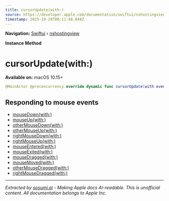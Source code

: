 ```yaml
---
title: cursorUpdate(with:)
source: https://developer.apple.com/documentation/swiftui/nshostingview/cursorupdate(with:)
timestamp: 2025-10-29T00:11:48.848Z
---
```


**Navigation:** [Swiftui](/documentation/swiftui) › [nshostingview](/documentation/swiftui/nshostingview)

**Instance Method**

# cursorUpdate(with:)

**Available on:** macOS 10.15+

```swift
@MainActor @preconcurrency override dynamic func cursorUpdate(with event: NSEvent)
```

## Responding to mouse events

- [mouseDown(with:)](/documentation/swiftui/nshostingview/mousedown(with:))
- [mouseUp(with:)](/documentation/swiftui/nshostingview/mouseup(with:))
- [otherMouseDown(with:)](/documentation/swiftui/nshostingview/othermousedown(with:))
- [otherMouseUp(with:)](/documentation/swiftui/nshostingview/othermouseup(with:))
- [rightMouseDown(with:)](/documentation/swiftui/nshostingview/rightmousedown(with:))
- [rightMouseUp(with:)](/documentation/swiftui/nshostingview/rightmouseup(with:))
- [mouseEntered(with:)](/documentation/swiftui/nshostingview/mouseentered(with:))
- [mouseExited(with:)](/documentation/swiftui/nshostingview/mouseexited(with:))
- [mouseDragged(with:)](/documentation/swiftui/nshostingview/mousedragged(with:))
- [mouseMoved(with:)](/documentation/swiftui/nshostingview/mousemoved(with:))
- [otherMouseDragged(with:)](/documentation/swiftui/nshostingview/othermousedragged(with:))
- [rightMouseDragged(with:)](/documentation/swiftui/nshostingview/rightmousedragged(with:))

---

*Extracted by [sosumi.ai](https://sosumi.ai) - Making Apple docs AI-readable.*
*This is unofficial content. All documentation belongs to Apple Inc.*
